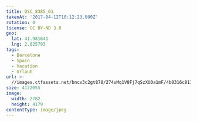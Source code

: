 ```yaml
---
title: DSC_8385_01
takenAt: '2017-04-12T10:12:23.000Z'
rotation: 0
license: CC BY-ND 3.0
geo:
  lat: 41.981641
  lng: 2.825793
tags:
  - Barcelona
  - Spain
  - Vacation
  - Urlaub
url: >-
  //images.ctfassets.net/bncv3c2gt878/274uMq1V8Fj7qSzXU0a1mF/4b0316c811ddb5ea99286cd2438a94dc/dsc_8385_01_33694082610_o
size: 4172055
image:
  width: 2782
  height: 4179
contentType: image/jpeg
---
```


